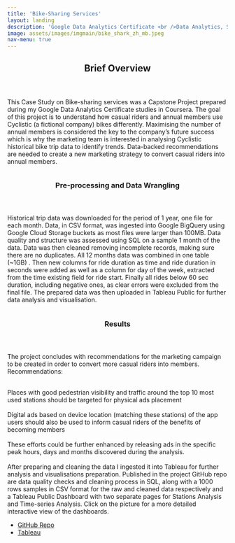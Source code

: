 ```yaml
---
title: 'Bike-Sharing Services'
layout: landing
description: 'Google Data Analytics Certificate <br />Data Analytics, SQL and Visualisation project'
image: assets/images/imgmain/bike_shark_zh_mb.jpeg
nav-menu: true
---
```


<!-- Main -->
<div id="main">

<!-- One -->
<section id="one">
	<div class="inner">
		<header class="major">
			<h2>Brief Overview</h2>
		</header>
		<p> This Case Study on Bike-sharing services was a Capstone Project prepared during my Google Data Analytics Certificate studies in Coursera. The goal of this project is to understand how casual riders and annual members use Cyclistic (a fictional company) bikes differently. Maximising the number of annual members is considered the key to the company’s future success which is why the marketing team is interested in analysing Cyclistic historical bike trip data to identify trends. Data-backed recommendations are needed to create a new marketing strategy to convert casual riders into annual members.  </p>
	</div>
</section>

<!-- Two -->
<section id="two" class="spotlights">
	<section>
		<a href="https://github.com/MihaelaBr/Bike-sharing-project" class="image" target="_blank">
			<img src="{{ site.baseurl }}/assets/images/imgsmall/SQL_BQ_Bikesharing_Flow.png" alt="" data-position="center center" />
		</a>
		<div class="content">
			<div class="inner">
				<header class="major">
					<h3>Pre-processing and Data Wrangling</h3>
				</header>
				<p> Historical trip data was downloaded for the period of 1 year, one file for each month. Data, in CSV format, was ingested into Google BigQuery using Google Cloud Storage buckets as most files were larger than 100MB. 
Data quality and structure was assessed using SQL on a sample 1 month of the data. Data was then cleaned removing incomplete records, making sure there are no duplicates. All 12 months data was combined in one table (~1GB) . Then new columns for ride duration as time and ride duration in seconds were added as well as a column for day of the week, extracted from the time existing field for ride start. Finally all rides below 60 sec duration, including negative ones, as clear errors were excluded from the final file. The prepared data was then uploaded in Tableau Public for further data analysis and visualisation.  </p>
			</div>
		</div>
	</section>
	<section>
		<a href="embedded_tableau_cyclistic.html" class="image">
			<img src="{{ site.baseurl }}/assets/images/imgsmall/Small_Cyclistic_Study_Page1.png" alt="" data-position="top center" />
		</a>
		<div class="content">
			<div class="inner">
				<header class="major">
					<h3>Results</h3>
				</header>
				<p>The project concludes with recommendations for the marketing campaign to be created in order to convert more casual riders into members. Recommendations: </p>
					<br> Places with good pedestrian visibility and traffic around the top 10 most used stations should be targeted for physical ads placement </br>
					<br> Digital ads based on device location (matching these stations) of the app users should also be used to inform casual riders of the benefits of becoming members </br>
					<br> These efforts could be further enhanced by releasing ads in the specific peak hours, days and months discovered during the analysis. </br>
				<br>After preparing and cleaning the data I ingested it into Tableau for further analysis and visualisations preparation. Published in the project GitHub repo are data quality checks and cleaning process in SQL, along with a 1000 rows samples in CSV format for the raw and cleaned data respectively and a Tableau Public Dashboard with two separate pages for Stations Analysis and Time-series Analysis. Click on the picture for a more detailed interactive view of the dashboards.</br></p>
				<ul class="actions">
					<li><a href="https://github.com/MihaelaBr/Bike-sharing-project" class="button" target="_blank">GitHub Repo</a></li>
					<li><a href="https://public.tableau.com/views/CyclisticCaseStudy_17210605199230/CyclisticCaseStudy?:language=en-US&:sid=&:redirect=auth&:display_count=n&:origin=viz_share_link" class="button" target="_blank">Tableau</a></li>
				</ul>
			</div>
		</div>
	</section>
</section>
